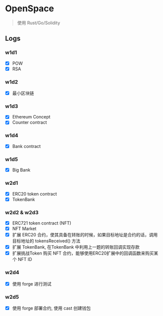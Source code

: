 # OpenSpace
> 使用 Rust/Go/Solidity

## Logs
### w1d1
- [x] POW
- [x] RSA

### w1d2
- [x] 最小区块链
  
### w1d3
- [x] Ethereum Concept
- [x] Counter contract

### w1d4
- [x] Bank contract

### w1d5
- [x] Big Bank

### w2d1
- [x] ERC20 token contract
- [x] TokenBank

### w2d2 & w2d3
- [x] ERC721 token contract (NFT)
- [x] NFT Market
- [x] 扩展 ERC20 合约，使其具备在转账的时候，如果目标地址是合约的话，调用目标地址的 tokensReceived() 方法
- [x] 扩展 TokenBank, 在TokenBank 中利用上一题的转账回调实现存款
- [x] 扩展挑战Token 购买 NFT 合约，能够使用ERC20扩展中的回调函数来购买某个 NFT ID

### w2d4
- [x] 使用 forge 进行测试

### w2d5
- [x] 使用 forge 部署合约, 使用 cast 创建钱包
